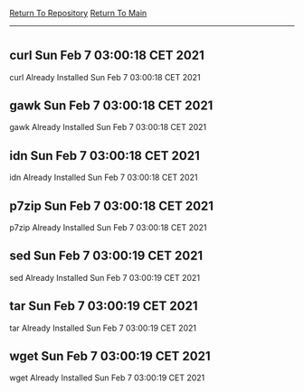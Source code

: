 [Return To Repository](https://github.com/bast69/piholeparser/)
[Return To Main](https://github.com/bast69/piholeparser/blob/master/RecentRunLogs/Mainlog.md)
____________________________________
# 
## curl Sun Feb  7 03:00:18 CET 2021
curl Already Installed Sun Feb  7 03:00:18 CET 2021
## gawk Sun Feb  7 03:00:18 CET 2021
gawk Already Installed Sun Feb  7 03:00:18 CET 2021
## idn Sun Feb  7 03:00:18 CET 2021
idn Already Installed Sun Feb  7 03:00:18 CET 2021
## p7zip Sun Feb  7 03:00:18 CET 2021
p7zip Already Installed Sun Feb  7 03:00:18 CET 2021
## sed Sun Feb  7 03:00:19 CET 2021
sed Already Installed Sun Feb  7 03:00:19 CET 2021
## tar Sun Feb  7 03:00:19 CET 2021
tar Already Installed Sun Feb  7 03:00:19 CET 2021
## wget Sun Feb  7 03:00:19 CET 2021
wget Already Installed Sun Feb  7 03:00:19 CET 2021
